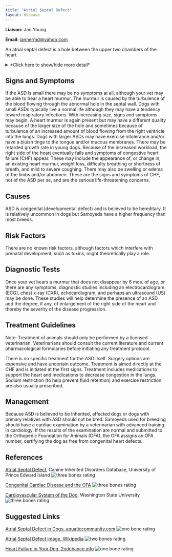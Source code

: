 ```yaml
---
title: "Atrial Septal Defect"
layout: disease
---
```


**Liaison:** Jan Young

**Email:** <jannermd@yahoo.com>

An atrial septal defect is a hole between the upper two chambers of the
heart.

<details>
<summary>*Click here to show/hide more detail*</summary>
The heart of a dog (or person) consists of 4 chambers. The two upper chambers are called atria (singular atrium) and the two lower chambers are called ventricles. During embryonic development the heart begins as a simple tube, which later divides into the four chambers. The two upper chambers are separated into right and left by a septal wall or septum, as are the two lower chambers. During development, there may be failure of the septum to develop correctly, leaving a hole between the two chambers. In the case of the upper chambers, this hole is called an atrial septal defect (ASD). The defect can vary in size from very small to quite large. The size of the defect dictates the seriousness of the condition.  The presence of a hole allows blood to flow directly from the left atrium into the right atrium because the pressure on the left side of the heart is much higher. Depending on the size of the hole, this can result in a significant increase in the work of the right side of the heart.  If the defect is small, only a small amount of blood flows from the left to the right and there is not a significant increase in the work load of the right side of the heart.
</details>

## Signs and Symptoms

If the ASD is small there may be no symptoms at all, although your vet
may be able to hear a heart murmur. The murmur is caused by the
turbulence of the blood flowing through the abnormal hole in the septal
wall. Dogs with small ASDs typically live a normal life although they
may have a tendency toward respiratory infections. With increasing size,
signs and symptoms may begin. A heart murmur is again present but may
have a different quality because of the larger size of the hole and
sometimes because of turbulence of an increased amount of blood flowing
from the right ventricle into the lungs. Dogs with larger ASDs may have
exercise intolerance and/or have a bluish tinge to the tongue and/or
mucous membranes. There may be retarded growth rate in young dogs.
Because of the increased workload, the right side of the heart
eventually fails and symptoms of congestive heart failure (CHF) appear.
These may include the appearance of, or change in, an existing heart
murmur, weight loss, difficulty breathing or shortness of breath, and
mild to severe coughing. There may also be swelling or edema of the
limbs and/or abdomen. These are the signs and symptoms of CHF, not of
the ASD per se, and are the serious life-threatening concerns.

## Causes

ASD is congenital (developmental defect) and is believed to be
hereditary. It is relatively uncommon in dogs but Samoyeds have a higher
frequency than most breeds.

## Risk Factors

There are no known risk factors, although factors which interfere with
prenatal development, such as toxins, might theoretically play a role.

## Diagnostic Tests

Once your vet hears a murmur that does not disappear by 6 mos. of age,
or there are any symptoms, diagnostic studies including an
electrocardiogram (ECG), chest x-ray (CXR), echocardiogram, and perhaps
an ultrasound (US) may be done. These studies will help determine the
presence of an ASD and the degree, if any, of enlargement of the right
side of the heart and thereby the severity of the disease progression.

## Treatment Guidelines

Note: Treatment of animals should only be performed by a licensed
veterinarian. Veterinarians should consult the current literature and
current pharmacological formularies before initiating any treatment
protocol.

There is no specific treatment for the ASD itself. Surgery options are
expensive and have uncertain outcome. Treatment is aimed directly at the
CHF and is initiated at the first signs. Treatment includes medications
to support the heart and medications to decrease congestion in the
lungs. Sodium restriction (to help prevent fluid retention) and exercise
restriction are also usually prescribed.

## Management

Because ASD is believed to be inherited, affected dogs or dogs with
primary relatives with ASD should not be bred. Samoyeds used for
breeding should have a cardiac examination by a veterinarian with
advanced training in cardiology. If the results of the examination are
normal and submitted to the Orthopedic Foundation for Animals (OFA),
the OFA assigns an OFA number, certifying the dog as free from
congenital heart defects.

## References

[Atrial Septal Defect](http://cidd.discoveryspace.ca/disorder/atrial-septal-defect-asd.html),
Canine Inherited Disorders Database, University of Prince Edward
Island ![three bones
rating](/img/3-bones.gif)

[Congenital Cardiac Disease and the
OFA](https://www.ofa.org/diseases/other-diseases/cardiac-disease) ![three bones rating](/img/3-bones.gif)

[Cardiovascular System of the
Dog](http://www.vetmed.wsu.edu/ClientED/anatomy/cardiovascular.aspx),
Washington State University ![three bones rating](/img/3-bones.gif)

## Suggested Links

[Atrial Septal Defect in Dogs,
aquaticcommunity.com](http://www.aquaticcommunity.com/dog/health/cardio/Atrialseptaldefect.php)
![one bone
rating](/img/1-bone.gif)

[Atrial Septal Defect image,
Wikipedia](http://en.wikipedia.org/wiki/File:Atrial_septal_defect-en.png)
![two bones
rating](/img/2-bones.gif)

[Heart Failure in Your Dog,
2ndchance.info](http://www.2ndchance.info/dogdilcardiomyopathy.htm)
![one bone
rating](/img/1-bone.gif)
